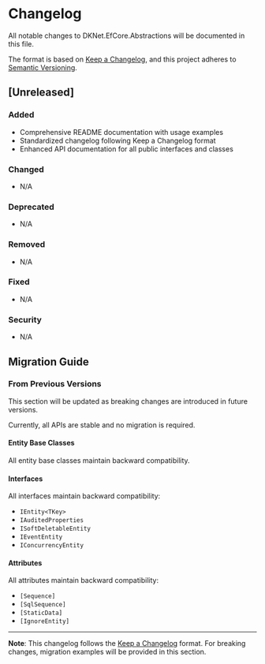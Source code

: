# Changelog

All notable changes to DKNet.EfCore.Abstractions will be documented in this file.

The format is based on [Keep a Changelog](https://keepachangelog.com/en/1.0.0/),
and this project adheres to [Semantic Versioning](https://semver.org/spec/v2.0.0.html).

## [Unreleased]

### Added
- Comprehensive README documentation with usage examples
- Standardized changelog following Keep a Changelog format
- Enhanced API documentation for all public interfaces and classes

### Changed
- N/A

### Deprecated
- N/A

### Removed
- N/A

### Fixed
- N/A

### Security
- N/A

## Migration Guide

### From Previous Versions

This section will be updated as breaking changes are introduced in future versions.

Currently, all APIs are stable and no migration is required.

#### Entity Base Classes
All entity base classes maintain backward compatibility.

#### Interfaces
All interfaces maintain backward compatibility:
- `IEntity<TKey>`
- `IAuditedProperties`
- `ISoftDeletableEntity`
- `IEventEntity`
- `IConcurrencyEntity`

#### Attributes
All attributes maintain backward compatibility:
- `[Sequence]`
- `[SqlSequence]`
- `[StaticData]`
- `[IgnoreEntity]`

---

**Note**: This changelog follows the [Keep a Changelog](https://keepachangelog.com/en/1.0.0/) format.
For breaking changes, migration examples will be provided in this section.